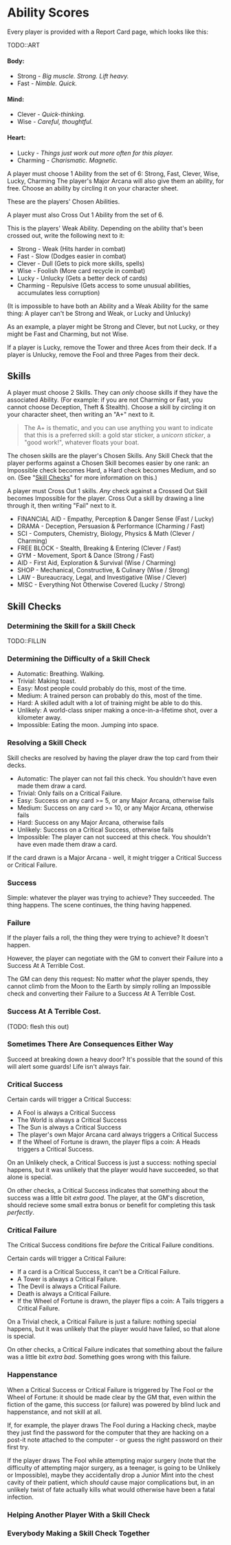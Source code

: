 # Ability Scores
Every player is provided with a Report Card page, which looks like this:

TODO::ART

#### Body:
* Strong - _Big muscle. Strong. Lift heavy._
* Fast - _Nimble. Quick._

#### Mind:
* Clever - _Quick-thinking._
* Wise - _Careful, thoughtful._

#### Heart:
* Lucky - _Things just work out more often for this player._
* Charming - _Charismatic. Magnetic._

A player must choose 1 Ability from the set of 6: Strong, Fast, Clever, Wise, Lucky, Charming
The player's Major Arcana will also give them an ability, for free.
Choose an ability by circling it on your character sheet.

These are the players' Chosen Abilities.

A player must also Cross Out 1 Ability from the set of 6.

This is the players' Weak Ability. Depending on the ability that's been crossed out, write the following next to it:

* Strong - Weak (Hits harder in combat)
* Fast - Slow (Dodges easier in combat)
* Clever - Dull (Gets to pick more skills, spells)
* Wise - Foolish (More card recycle in combat)
* Lucky - Unlucky (Gets a better deck of cards)
* Charming - Repulsive (Gets access to some unusual abilities, accumulates less corruption)

(It is impossible to have both an Ability and a Weak Ability for the same thing: A player can't be Strong and Weak, or Lucky and Unlucky)

As an example, a player might be Strong and Clever, but not Lucky, or they might be Fast and Charming, but not Wise.

If a player is Lucky, remove the Tower and three Aces from their deck.
If a player is Unlucky, remove the Fool and three Pages from their deck.

## Skills

A player must choose 2 Skills.
They can _only_ choose skills if they have the associated Ability.
(For example: if you are not Charming or Fast, you cannot choose Deception, Theft & Stealth).
Choose a skill by circling it on your character sheet, then writing an "A+" next to it.

> The A+ is thematic, and you can use anything you want to indicate that this is a preferred skill:
a gold star sticker, a _unicorn sticker_, a "good work!", whatever floats your boat.

The chosen skills are the player's Chosen Skills.
Any Skill Check that the player performs against a Chosen Skill becomes easier
by one rank: an Impossible check becomes Hard, a Hard check becomes Medium, and so on.
(See "[Skill Checks](#skill-checks)" for more information on this.)

A player must Cross Out 1 skills. _Any_ check against a Crossed Out Skill becomes Impossible for the player.
Cross Out a skill by drawing a line through it, then writing "Fail" next to it.

* FINANCIAL AID - Empathy, Perception & Danger Sense (Fast / Lucky)
* DRAMA - Deception, Persuasion & Performance (Charming / Fast)
* SCI - Computers, Chemistry, Biology, Physics & Math (Clever / Charming)
* FREE BLOCK - Stealth, Breaking & Entering (Clever / Fast)
* GYM - Movement, Sport & Dance (Strong / Fast)
* AID - First Aid, Exploration & Survival (Wise / Charming)
* SHOP - Mechanical, Constructive, & Culinary (Wise / Strong)
* LAW - Bureaucracy, Legal, and Investigative (Wise / Clever)
* MISC - Everything Not Otherwise Covered (Lucky / Strong)

## Skill Checks

### Determining the Skill for a Skill Check
TODO::FILLIN

### Determining the Difficulty of a Skill Check

* Automatic: Breathing. Walking.
* Trivial: Making toast.
* Easy: Most people could probably do this, most of the time.
* Medium: A trained person can probably do this, most of the time.
* Hard: A skilled adult with a lot of training might be able to do this.
* Unlikely: A world-class sniper making a once-in-a-lifetime shot, over a kilometer away.
* Impossible: Eating the moon. Jumping into space.

### Resolving a Skill Check
Skill checks are resolved by having the player draw the top card from their decks.

* Automatic: The player can not fail this check. You shouldn't have even made them draw a card.
* Trivial: Only fails on a Critical Failure.
* Easy: Success on any card >= 5, or any Major Arcana, otherwise fails
* Medium: Success on any card >= 10, or any Major Arcana, otherwise fails
* Hard: Success on any Major Arcana, otherwise fails
* Unlikely: Success on a Critical Success, otherwise fails
* Impossible: The player can not succeed at this check. You shouldn't have even made them draw a card.

If the card drawn is a Major Arcana - well, it might trigger a Critical Success or
Critical Failure.


### Success
Simple: whatever the player was trying to achieve? They succeeded. The thing happens.
The scene continues, the thing having happened.

### Failure
If the player fails a roll, the thing they were trying to achieve? It doesn't happen.

However, the player can negotiate with the GM to convert
their Failure into a Success At A Terrible Cost.

The GM can deny this request: No matter _what_ the player spends, they cannot climb
from the Moon to the Earth by simply rolling an Impossible check and converting their
Failure to a Success At A Terrible Cost.

### Success At A Terrible Cost.
(TODO: flesh this out)

### Sometimes There Are Consequences Either Way
Succeed at breaking down a heavy door? It's possible that the sound of this will
alert some guards! Life isn't always fair.

### Critical Success
Certain cards will trigger a Critical Success:

* A Fool is always a Critical Success
* The World is always a Critical Success
* The Sun is always a Critical Success
* The player's own Major Arcana card always triggers a Critical Success
* If the Wheel of Fortune is drawn, the player flips a coin: A Heads triggers a Critical Success.

On an Unlikely check, a Critical Success is just a success: nothing special happens, but
it was unlikely that the player would have succeeded, so that alone is special.

On other checks, a Critical Success indicates that something about the success was a little
bit _extra good_. The player, at the GM's discretion, should recieve some small extra bonus
or benefit for completing this task _perfectly_.

### Critical Failure
The Critical Success conditions fire _before_ the Critical Failure conditions.

Certain cards will trigger a Critical Failure:

* If a card is a Critical Success, it can't be a Critical Failure.
* A Tower is always a Critical Failure.
* The Devil is always a Critical Failure.
* Death is always a Critical Failure.
* If the Wheel of Fortune is drawn, the player flips a coin: A Tails triggers a Critical Failure.

On a Trivial check, a Critical Failure is just a failure: nothing special happens, but
it was unlikely that the player would have failed, so that alone is special.

On other checks, a Critical Failure indicates that something about the failure was a little
bit _extra bad_. Something goes wrong with this failure.

### Happenstance
When a Critical Success or Critical Failure is triggered by The Fool or the Wheel of Fortune:
it should be made clear by the GM that, even within the fiction of the game, this success (or failure) was
powered by blind luck and happenstance, and not skill at all.

If, for example, the player draws The Fool during a Hacking check, maybe they just
find the password for the computer that they are hacking on a post-it note attached
to the computer - or guess the right password on their first try.

If the player draws The Fool while attempting major surgery (note that the difficulty
of attempting major surgery, as a teenager, is going to be Unlikely or Impossible),
maybe they accidentally drop a Junior Mint into the chest cavity of their patient,
which _should_ cause major complications but, in an unlikely twist of fate actually
kills what would otherwise have been a fatal infection.


### Helping Another Player With a Skill Check


### Everybody Making a Skill Check Together